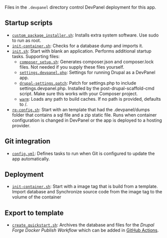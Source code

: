 Files in the `.devpanel` directory control DevPanel deployment for this app.


## Startup scripts

- [`custom_package_installer.sh`](custom_package_installer.sh): Installs
  extra system software. Use sudo to run as root.
- [`init-container.sh`](init-container.sh): Checks for a database dump and
  imports it.
- [`init.sh`](init.sh): Start with blank an application. Performs additional startup tasks. Supporting files:
  - [`composer_setup.sh`](composer_setup.sh): Generates composer.json and
    composer.lock files. Not needed if you supply these files yourself.
  - [`settings.devpanel.php`](settings.devpanel.php): Settings for running
    Drupal as a DevPanel app.
  - [`drupal-settings.patch`](drupal-settings.patch): Patch for settings.php
    to include settings.devpanel.php. Installed by the post-drupal-scaffold-cmd
    script. Make sure this works with your Composer project.
  - [`warm`](warm): Loads any path to build caches. If no path is provided,
    defaults to /.
- [`re-config.sh`](re-config.sh): Start with an template that had the .devpanel/dumps folder that contains a sql file and a zip static file.
  Runs when container configuration is changed in DevPanel or the app is deployed to a hosting provider.

## Git integration
- [`config.yml`](config.yml): Defines tasks to run when Git is configured to
  update the app automatically.


## Deployment
- [`init-container.sh`](init-container.sh): Start with a image tag that is build from a template.
  Import database and Synchronize source code from the image tag to the volume of the container

## Export to template
- [`create_quickstart.sh`](create_quickstart.sh): Archives the
  database and files for the _Drupal Forge Docker Publish Workflow_ which can be
  added in [GitHub Actions](../../actions).